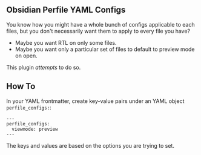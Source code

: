 ## Obsidian Perfile YAML Configs

You know how you might have a whole bunch of configs applicable to each files,
but you don't necessarily want them to apply to every file you have?

* Maybe you want RTL on only some files.
* Maybe you want only a particular set of files to default to preview mode on
open.

This plugin *attempts* to do so.

## How To

In your YAML frontmatter, create key-value pairs under an YAML object
`perfile_configs:`:

```
---
perfile_configs:
  viewmode: preview
---
```

The keys and values are based on the options you are trying to set.
